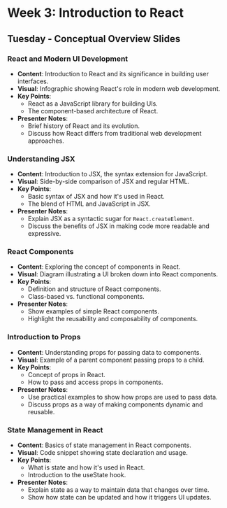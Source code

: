 # Week 3: Introduction to React

## Tuesday - Conceptual Overview Slides

### React and Modern UI Development
- **Content**: Introduction to React and its significance in building user interfaces.
- **Visual**: Infographic showing React's role in modern web development.
- **Key Points**:
  - React as a JavaScript library for building UIs.
  - The component-based architecture of React.
- **Presenter Notes**: 
  - Brief history of React and its evolution.
  - Discuss how React differs from traditional web development approaches.

### Understanding JSX
- **Content**: Introduction to JSX, the syntax extension for JavaScript.
- **Visual**: Side-by-side comparison of JSX and regular HTML.
- **Key Points**:
  - Basic syntax of JSX and how it's used in React.
  - The blend of HTML and JavaScript in JSX.
- **Presenter Notes**: 
  - Explain JSX as a syntactic sugar for `React.createElement`.
  - Discuss the benefits of JSX in making code more readable and expressive.

### React Components
- **Content**: Exploring the concept of components in React.
- **Visual**: Diagram illustrating a UI broken down into React components.
- **Key Points**:
  - Definition and structure of React components.
  - Class-based vs. functional components.
- **Presenter Notes**: 
  - Show examples of simple React components.
  - Highlight the reusability and composability of components.

### Introduction to Props
- **Content**: Understanding props for passing data to components.
- **Visual**: Example of a parent component passing props to a child.
- **Key Points**:
  - Concept of props in React.
  - How to pass and access props in components.
- **Presenter Notes**: 
  - Use practical examples to show how props are used to pass data.
  - Discuss props as a way of making components dynamic and reusable.

### State Management in React
- **Content**: Basics of state management in React components.
- **Visual**: Code snippet showing state declaration and usage.
- **Key Points**:
  - What is state and how it's used in React.
  - Introduction to the useState hook.
- **Presenter Notes**: 
  - Explain state as a way to maintain data that changes over time.
  - Show how state can be updated and how it triggers UI updates.
